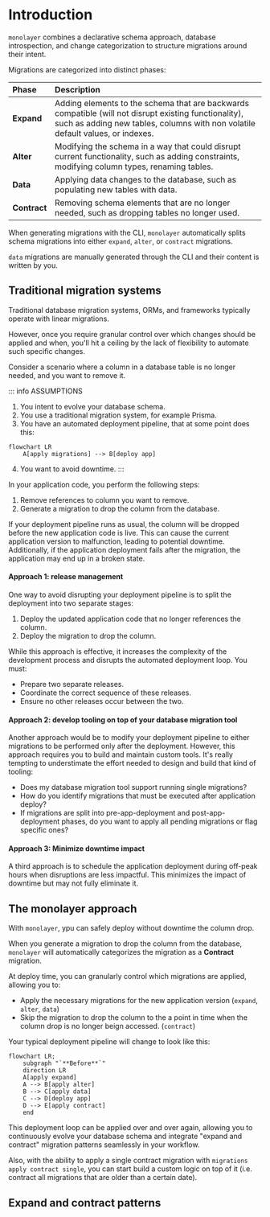 # Introduction

`monolayer` combines a declarative schema approach, database introspection, and change categorization to structure migrations around their intent.

Migrations are categorized into distinct phases:

| Phase      | Description     |
| :------------| :----------- |
| **Expand**     | Adding elements to the schema that are backwards compatible (will not disrupt existing functionality), such as adding new tables, columns with non volatile default values, or indexes. |
| **Alter**   | Modifying the schema in a way that could disrupt current functionality, such as adding constraints, modifying column types, renaming tables. |
| **Data** | Applying data changes to the database, such as populating new tables with data. |
| **Contract**    | Removing schema elements that are no longer needed, such as dropping tables no longer used. |

When generating migrations with the CLI, `monolayer` automatically splits schema migrations into either `expand`, `alter`, or `contract` migrations.

`data` migrations are manually generated through the CLI and their content is written by you.

## Traditional migration systems

Traditional database migration systems, ORMs, and frameworks typically operate with linear migrations.

However, once you require granular control over which changes should be applied and when, you'll hit a ceiling by the lack of flexibility to automate such specific changes.

Consider a scenario where a column in a database table is no longer needed, and you want to remove it.

::: info ASSUMPTIONS
1) You intent to evolve your database schema.
2) You use a traditional migration system, for example Prisma.
3) You have an automated deployment pipeline, that at some point does this:
```mermaid
flowchart LR
    A[apply migrations] --> B[deploy app]
```
4) You want to avoid downtime.
:::

In your application code, you perform the following steps:
1. Remove references to column you want to remove.
2. Generate a migration to drop the column from the database.

If your deployment pipeline runs as usual, the column will be dropped before the new application code is live. This can cause the current application version to malfunction, leading to potential downtime. Additionally, if the application deployment fails after the migration, the application may end up in a broken state.


#### Approach 1: release management
One way to avoid disrupting your deployment pipeline is to split the deployment into two separate stages:
1. Deploy the updated application code that no longer references the column.
2. Deploy the migration to drop the column.

While this approach is effective, it increases the complexity of the development process and disrupts the automated deployment loop. You must:
- Prepare two separate releases.
- Coordinate the correct sequence of these releases.
- Ensure no other releases occur between the two.

#### Approach 2: develop tooling on top of your database migration tool

Another approach would be to modify your deployment pipeline to either migrations to be performed only after the deployment. However, this approach requires you to build and maintain custom tools. It's really tempting to understimate the effort needed to design and build that kind of tooling:
- Does my database migration tool support running single migrations?
- How do you identify migrations that must be executed after application deploy?
- If migrations are split into pre-app-deployment and post-app-deployment phases, do you want to apply all pending migrations or flag specific ones?

#### Approach 3: Minimize downtime impact

A third approach is to schedule the application deployment during off-peak hours when disruptions are less impactful. This minimizes the impact of downtime but may not fully eliminate it.

## The monolayer approach

With `monolayer`, ypu can safely deploy without downtime the column drop.

When you generate a migration to drop the column from the database, `monolayer` will automatically categorizes the migration as a **Contract** migration.

At deploy time, you can granularly control which migrations are applied, allowing you to:
- Apply the necessary migrations for the new application version (`expand`, `alter`, `data`)
- Skip the migration to drop the column to the a point in time when the column drop is no longer beign accessed. (`contract`)

Your typical deployment pipeline will change to look like this:


```mermaid
flowchart LR;
    subgraph "`**Before**`"
    direction LR
    A[apply expand]
    A --> B[apply alter]
    B --> C[apply data]
    C --> D[deploy app]
    D --> E[apply contract]
    end
```


This deployment loop can be applied over and over again, allowing you to continuously evolve your database schema and integrate "expand and contract" migration patterns seamlessly in your workflow.

Also, with the ability to apply a single contract migration with `migrations apply contract single`, you can start build a custom logic on top of it (i.e. contract all migrations that are older than a certain date).


## Expand and contract patterns

